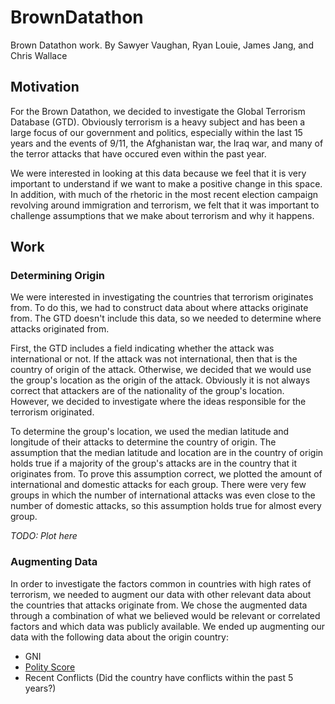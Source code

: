 # BrownDatathon

Brown Datathon work. By Sawyer Vaughan, Ryan Louie, James Jang, and Chris Wallace

## Motivation

For the Brown Datathon, we decided to investigate the Global Terrorism Database (GTD). Obviously terrorism is a heavy subject and has been a large focus of our government and politics, especially within the last 15 years and the events of 9/11, the Afghanistan war, the Iraq war, and many of the terror attacks that have occured even within the past year.

We were interested in looking at this data because we feel that it is very important to understand if we want to make a positive change in this space. In addition, with much of the rhetoric in the most recent election campaign revolving around immigration and terrorism, we felt that it was important to challenge assumptions that we make about terrorism and why it happens.

## Work

### Determining Origin

We were interested in investigating the countries that terrorism originates from. To do this, we had to construct data about where attacks originate from. The GTD doesn't include this data, so we needed to determine where attacks originated from. 

First, the GTD includes a field indicating whether the attack was international or not. If the attack was not international, then that is the country of origin of the attack. Otherwise, we decided that we would use the group's location as the origin of the attack. Obviously it is not always correct that attackers are of the nationality of the group's location. However, we decided to investigate where the ideas responsible for the terrorism originated.

To determine the group's location, we used the median latitude and longitude of their attacks to determine the country of origin. The assumption that the median latitude and location are in the country of origin holds true if a majority of the group's attacks are in the country that it originates from. To prove this assumption correct, we plotted the amount of international and domestic attacks for each group. There were very few groups in which the number of international attacks was even close to the number of domestic attacks, so this assumption holds true for almost every group. 

*TODO: Plot here*

### Augmenting Data

In order to investigate the factors common in countries with high rates of terrorism, we needed to augment our data with other relevant data about the countries that attacks originate from. We chose the augmented data through a combination of what we believed would be relevant or correlated factors and which data was publicly available. We ended up augmenting our data with the following data about the origin country:

- GNI
- [Polity Score](http://www.systemicpeace.org/polity/polity4.htm)
- Recent Conflicts (Did the country have conflicts within the past 5 years?)



